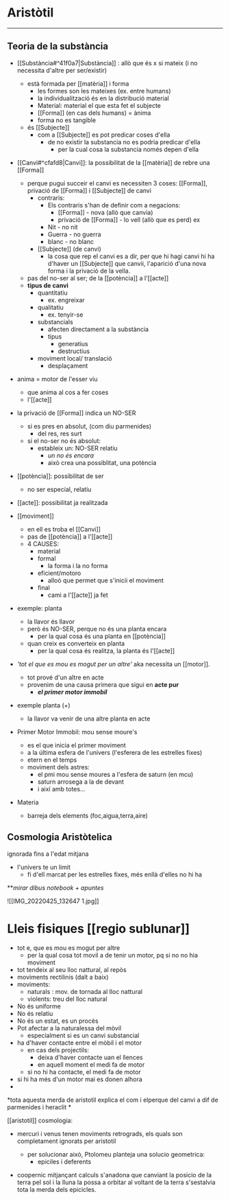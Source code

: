 # Aristòtil
___
## Teoria de la substància
- [[Substància#^41f0a7|Substància]] : allò que és x si mateix (i no necessita d'altre per ser/existir)
	- està formada per [[matèria]] i forma
		- les formes son les mateixes (ex. entre  humans)
		- la individualització és en la distribució material
		- Material: material el que esta fet el subjecte
		- [[Forma]] (en cas dels humans) = ànima
		- forma no es tangible
	- és [[Subjecte]]
		- com a [[Subjecte]] es pot predicar coses d'ella
			- de no existir la substancia no es podria predicar d'ella
				- per la cual cosa la substancia només depen d'ella

- [[Canvi#^cfafd8|Canvi]]: la possibilitat de la [[matèria]] de rebre una [[Forma]]
	- perque pugui succeir el canvi es necessiten 3 coses:
		[[Forma]], privació de [[Forma]] i [[Subjecte]] de canvi
		- contraris:
			- Els contraris s'han de definir com a negacions:
				- [[Forma]] - nova (allò que canvia)
				- privació de [[Forma]] - lo vell (allò que es perd)
			ex
			- Nit - no nit
			- Guerra - no guerra
			- blanc - no blanc
		- [[Subjecte]] (de canvi) 
			- la cosa que rep el canvi
		es a dir, per que hi hagi canvi hi ha d'haver un [[Subjecte]] que canvii, l'aparició d'una nova forma i la privació de la vella.
	- pas del no-ser al ser; de la [[potència]] a l'[[acte]]
	- **tipus de canvi**
		- quantitatiu
			- ex. engreixar
		- qualitatiu
			- ex. tenyir-se
		- substancials
			- afecten directament a la substància
			- tipus
				- generatius
				-  destructius
		- moviment local/ translació
			- desplaçament

- anima = motor de l'esser viu
	- que anima al cos a fer coses
	- l'[[acte]]

- la privació de [[Forma]] indica un NO-SER
	- si es pres en absolut, (com diu parmenides)
		- del res, res surt
	- si el no-ser no és absolut:
		- estableix un: NO-SER relatiu
			- *un no és encara*
			- això crea una possiblitat, una potència

- [[potència]]: possibilitat de ser
	- no ser especial, relatiu
- [[acte]]: possibilitat ja realitzada

- [[moviment]]
	- en  ell es troba el [[Canvi]]
	- pas de [[potència]] a l'[[acte]]
	- 4 CAUSES:
		- material
		- formal
			-  la forma i la no forma
		- eficient/motoro
			- alloò que permet que s'inicii el moviment
		- final
			- cami a l'[[acte]] ja fet

- exemple: planta
	- la llavor és llavor
	- però és NO-SER, perque no és una planta encara
		- per la qual cosa és una planta en [[potència]]
	- quan creix es converteix en planta
		- per la qual cosa és realitza, la planta és l'[[acte]]

- *'tot el que es mou es mogut per un altre'* aka necessita un [[motor]].
	- tot prové d'un altre en acte
	- provenim de una causa primera  que sigui en **acte pur**
		- ***el primer motor immobil***
- exemple planta (+)
	- la llavor va venir de una altre planta en acte

- Primer Motor Immobil: mou sense moure's
	- es el que inicia el primer moviment
	- a la última esfera de l'univers (l'esferera de les estrelles fixes)
	- etern en el temps
	- moviment dels astres:
		- el pmi mou sense moures a l'esfera de saturn (en mcu)
		- saturn arrosega a la de devant
		- i així amb totes...

- Materia
	- barreja dels elements (foc,aigua,terra,aire)

## Cosmologia Aristòtelica
ignorada fins a l'edat mitjana

- l'univers te un limit
	- fi d'ell marcat per les estrelles fixes, més enllà d'elles no hi ha

***mirar dibus notebook + apuntes*

![[IMG_20220425_132647 1.jpg]]
# Lleis fisiques [[regio sublunar]]
- tot e, que es mou es mogut per altre
	- per la qual cosa tot movil a de tenir un motor, pq si no no hia moviment
- tot tendeix al seu lloc nattural, al repòs
- moviments rectilinis (dalt a baix)
- moviments:
	- naturals : mov. de tornada al lloc nattural
	- violents: treu del lloc natural
- No és uniforme
- No és relatiu
- No és un estat, es un procès
- Pot afectar a la naturalessa del mòvil
	- especialment si es un canvi substancial
- ha d'haver contacte entre el mòbil i el motor
	- en cas dels projectils:
		- deixa d'haver contacte uan el llences
		- en aquell moment el medi fa de motor
	- si no hi ha contacte, el medi fa de motor
- si hi ha més d'un motor mai es donen alhora
- 

*tota aquesta merda de aristotil explica el com i elperque del canvi a dif de parmenides i heraclit *


[[aristotil]] cosmologia:
- mercuri i venus tenen moviments retrograds, els quals son completament ignorats per aristotil
	- per solucionar això, Ptolomeu planteja una solucio geometrica:
		- epiciles i deferents

- coopernic mitjançant  calculs s'anadona que canviant la posicio de la terra pel sol i la lluna la possa a orbitar al voltant de la terra s'sestalvia tota la merda dels epicicles.
